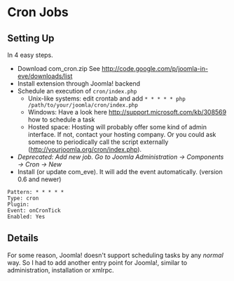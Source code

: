 # Cron Jobs #

## Setting Up ##

In 4 easy steps.
  * Download com\_cron.zip See http://code.google.com/p/joomla-in-eve/downloads/list
  * Install extension through Joomla! backend
  * Schedule an execution of `cron/index.php`
    * Unix-like systems: edit crontab and add `* * * * * php /path/to/your/joomla/cron/index.php`
    * Windows: Have a look here http://support.microsoft.com/kb/308569 how to schedule a task
    * Hosted space: Hosting will probably offer some kind of admin interface. If not, contact your hosting company. Or you could ask someone to periodically call the script externally (http://yourjoomla.org/cron/index.php).
  * _Deprecated: Add new job. Go to Joomla Administration -> Components -> Cron -> New_
  * Install (or update com\_eve). It will add the event automatically. (version 0.6 and newer)

```
Pattern: * * * * *   	
Type: cron
Plugin:
Event: onCronTick
Enabled: Yes
```

## Details ##

For some reason, Joomla! doesn't support scheduling tasks by any _normal_ way. So I had to add another entry point for Joomla!, similar to administration, installation or xmlrpc.